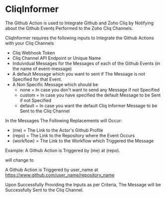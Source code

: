 # CliqInformer
The Github Action is used to Integrate Github and Zoho Cliq by Notifying about the Github Events Performed to the Zoho Cliq Channels.

CliqInformer requires the following inputs to Integrate the Github Actions with your Cliq Channels
- Cliq Webhook Token
- Cliq Channel API Endpoint or Unique Name
- Induividual Messages for the Messages of each of the Github Events (in the name of event-message)
- A default Message which you want to sent if The Message is not Specified for that Event.
- A Non Specific Message which should be
  - none = In case you don't want to send any Message if not Specified
  - custom = In case you have specified the default Message to be Sent if not Specified
  - default = In case you want the default Cliq Informer Message to be Sent to the Cliq Channel
  
In the Messages The Following Replacements will Occur:
- (me) = The Link to the Actor's Github Profile
- (repo) = The Link to the Repository where the Event Occurs
- (workflow) = The Link to the Workflow which Triggered the Message

Example:
A Github Action is Triggered by (me) at (repo).

will change to 

A Github Action is Triggered by user_name at https://www.github.com/user_name/repository_name 
  
Upon Successfully Providing the Inputs as per Criteria, The Message will be Successfully Sent to the Cliq Channel.
